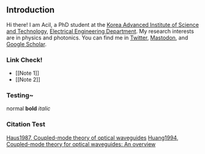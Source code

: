 ## Introduction
Hi there! I am Acil, a PhD student at the [Korea Advanced Institute of Science and Technology](https://www.kaist.ac.kr/kr/), [Electrical Engineering Department](https://ee.kaist.ac.kr/en/).
My research interests are in physics and photonics.
You can find me in [Twitter](https://twitter.com/rapradono), [Mastodon](https://fediscience.org/@rapradono), and [Google Scholar](https://scholar.google.com/citations?user=ZXYD8hsAAAAJ&hl=en).

### Link Check!
- [[Note 1]]
- [[Note 2]]

### Testing~
normal
**bold**
_italic_

### Citation Test
[Haus1987, Coupled-mode theory of optical waveguides](zotero://select/items/@Haus1987)
[Huang1994, Coupled-mode theory for optical waveguides: An overview](zotero://select/items/@Huang1994)
